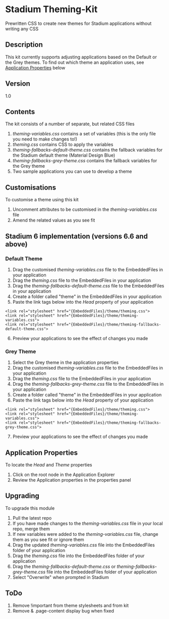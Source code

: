 # Stadium Theming-Kit
Prewritten CSS to create new themes for Stadium applications without writing any CSS



## Description
This kit currently supports adjusting applications based on the Default or the Grey themes. To find out which theme an application uses, see [Application Properties](#application-properties) below

## Version
1.0

## Contents
The kit consists of a number of separate, but related CSS files
1. *theming-variables.css* contains a set of variables (this is the only file you need to make changes to!)
2. *theming.css* contains CSS to apply the variables
3. *theming-fallbacks-default-theme.css* contains the fallback variables for the Stadium default theme (Material Design Blue)
4. *theming-fallbacks-grey-theme.css* contains the fallback variables for the Grey theme
5. Two sample applications you can use to develop a theme

## Customisations
To customise a theme using this kit
1. Uncomment attributes to be customised in the *theming-variables.css* file
2. Amend the related values as you see fit

## Stadium 6 implementation (versions 6.6 and above)

### Default Theme
1. Drag the customised *theming-variables.css* file to the EmbeddedFiles in your application
2. Drag the *theming.css* file to the EmbeddedFiles in your application
3. Drag the *theming-fallbacks-default-theme.css* file to the EmbeddedFiles in your application
4. Create a folder called "theme" in the EmbeddedFiles in your application
5. Paste the link tags below into the *Head* property of your application
```
<link rel="stylesheet" href="{EmbeddedFiles}/theme/theming.css">
<link rel="stylesheet" href="{EmbeddedFiles}/theme/theming-variables.css">
<link rel="stylesheet" href="{EmbeddedFiles}/theme/theming-fallbacks-default-theme.css">
``` 
6. Preview your applications to see the effect of changes you made

### Grey Theme
1. Select the Grey theme in the application properties
2. Drag the customised *theming-variables.css* file to the EmbeddedFiles in your application
3. Drag the *theming.css* file to the EmbeddedFiles in your application
4. Drag the *theming-fallbacks-grey-theme.css* file to the EmbeddedFiles in your application
5. Create a folder called "theme" in the EmbeddedFiles in your application
6. Paste the link tags below into the *Head* property of your application
```
<link rel="stylesheet" href="{EmbeddedFiles}/theme/theming.css">
<link rel="stylesheet" href="{EmbeddedFiles}/theme/theming-variables.css">
<link rel="stylesheet" href="{EmbeddedFiles}/theme/theming-fallbacks-grey-theme.css">
``` 
7. Preview your applications to see the effect of changes you made

## Application Properties
To locate the *Head* and *Theme* properties
1. Click on the root node in the Application Explorer
2. Review the Application properties in the properties panel

## Upgrading
To upgrade this module

1. Pull the latest repo
2. If you have made changes to the *theming-variables.css* file in your local repo, merge them
3. If new variables were added to the *theming-variables.css* file, change them as you see fit or ignore them
4. Drag the updated *theming-variables.css* file into the EmbeddedFiles folder of your application
6. Drag the *theming.css* file into the EmbeddedFiles folder of your application
7. Drag the *theming-fallbacks-default-theme.css* or *theming-fallbacks-grey-theme.css* file into the EmbeddedFiles folder of your application
8. Select "Overwrite" when prompted in Stadium

## ToDo
1. Remove !important from theme stylesheets and from kit
2. Remove & .page-content display bug when fixed